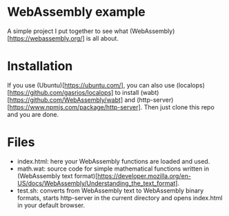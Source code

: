 # WebAssembly example

A simple project I put together to see what (WebAssembly)[https://webassembly.org/] is all about.

# Installation

If you use (Ubuntu)[https://ubuntu.com/], you can also use (localops)[https://github.com/gasrios/localops] to install (wabt)[https://github.com/WebAssembly/wabt] and (http-server)[https://www.npmjs.com/package/http-server]. Then just clone this repo and you are done.

# Files

* index.html: here your WebAssembly functions are loaded and used.
* math.wat: source code for simple mathematical functions written in (WebAssembly text format)[https://developer.mozilla.org/en-US/docs/WebAssembly/Understanding_the_text_format].
* test.sh: converts from WebAssembly text to WebAssembly binary formats, starts http-server in the current directory and opens index.html in your default browser.
